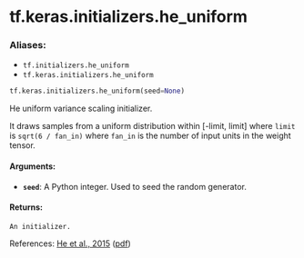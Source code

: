 <div itemscope itemtype="http://developers.google.com/ReferenceObject">
<meta itemprop="name" content="tf.keras.initializers.he_uniform" />
<meta itemprop="path" content="Stable" />
</div>

# tf.keras.initializers.he_uniform

### Aliases:

* `tf.initializers.he_uniform`
* `tf.keras.initializers.he_uniform`

``` python
tf.keras.initializers.he_uniform(seed=None)
```

He uniform variance scaling initializer.

It draws samples from a uniform distribution within [-limit, limit]
where `limit` is `sqrt(6 / fan_in)`
where `fan_in` is the number of input units in the weight tensor.

#### Arguments:

* <b>`seed`</b>: A Python integer. Used to seed the random generator.


#### Returns:

    An initializer.

References:
    [He et al., 2015](https://www.cv-foundation.org/openaccess/content_iccv_2015/html/He_Delving_Deep_into_ICCV_2015_paper.html)
    ([pdf](https://www.cv-foundation.org/openaccess/content_iccv_2015/papers/He_Delving_Deep_into_ICCV_2015_paper.pdf))